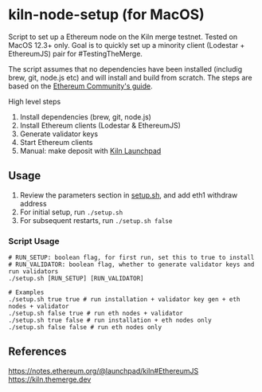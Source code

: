 # kiln-node-setup (for MacOS)

Script to set up a Ethereum node on the Kiln merge testnet. Tested on MacOS 12.3+ only. Goal is to quickly set up a minority client (Lodestar + EthereumJS) pair for #TestingTheMerge.

The script assumes that no dependencies have been installed (includig brew, git, node.js etc) and will install and build from scratch. The steps are based on the [Ethereum Community's guide](https://notes.ethereum.org/@launchpad/kiln#EthereumJS).

High level steps
1. Install dependencies (brew, git, node.js)
2. Install Ethereum clients (Lodestar & EthereumJS)
3. Generate validator keys
4. Start Ethereum clients
5. Manual: make deposit with [Kiln Launchpad](https://kiln.launchpad.ethereum.org/en/)

## Usage

1. Review the parameters section in [setup.sh](./setup.sh), and add eth1 withdraw address
2. For initial setup, run `./setup.sh`
3. For subsequent restarts, run `./setup.sh false`

### Script Usage

```
# RUN_SETUP: boolean flag, for first run, set this to true to install
# RUN_VALIDATOR: boolean flag, whether to generate validator keys and run validators
./setup.sh [RUN_SETUP] [RUN_VALIDATOR]

# Examples
./setup.sh true true # run installation + validator key gen + eth nodes + validator
./setup.sh false true # run eth nodes + validator
./setup.sh true false # run installation + eth nodes only
./setup.sh false false # run eth nodes only
```

## References

https://notes.ethereum.org/@launchpad/kiln#EthereumJS
https://kiln.themerge.dev
